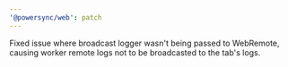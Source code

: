 ```yaml
---
'@powersync/web': patch
---
```


Fixed issue where broadcast logger wasn't being passed to WebRemote, causing worker remote logs not to be broadcasted to the tab's logs.
